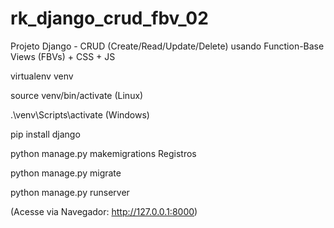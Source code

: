 # rk_django_crud_fbv_02
Projeto Django - CRUD (Create/Read/Update/Delete) usando Function-Base Views (FBVs) + CSS + JS

virtualenv venv

source venv/bin/activate (Linux)

.\venv\Scripts\activate (Windows)

pip install django

python manage.py makemigrations Registros

python manage.py migrate

python manage.py runserver

(Acesse via Navegador: http://127.0.0.1:8000)
